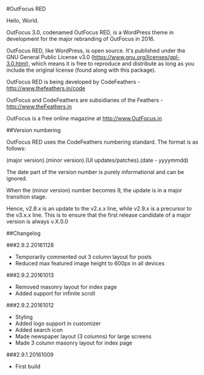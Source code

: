 #OutFocus RED

Hello, World.

OutFocus 3.0, codenamed OutFocus RED, is a WordPress theme in development for the major rebranding of OutFocus in 2016.

OutFocus RED, like WordPress, is open source. It's published under the GNU General Public License v3.0 (https://www.gnu.org/licenses/gpl-3.0.html), which means it is free to reproduce and distribute as long as you include the original license (found along with this package).

OutFocus RED is being developed by CodeFeathers - http://www.thefeathers.in/code

OutFocus and CodeFeathers are subsidiaries of the Feathers - http://www.theFeathers.in

OutFocus is a free online magazine at http://www.OutFocus.in

##Version numbering


OutFocus RED uses the CodeFeathers numbering standard.
The format is as follows:

(major version).(minor version).(UI updates/patches).(date - yyyymmdd)

The date part of the version number is purely informational and can be ignored.

When the (minor version) number becomes 9, the update is in a major transition stage.

Hence, v2.8.x is an update to the v2.x.x line, while v2.9.x is a precursor to the v3.x.x line. This is to ensure that the first release candidate of a major version is always v.X.0.0

##Changelog

###2.9.2.20161128
* Temporarily commented out 3 column layout for posts
* Reduced max featured image height to 600px in all devices

###2.9.2.20161013
* Removed masonry layout for index page
* Added support for infinite scroll

###2.9.2.20161012
* Styling
* Added logo support in customizer
* Added search icon
* Made newspaper layout (3 columns) for large screens
* Made 3 column masonry layout for index page

###2.9.1.20161009
* First build